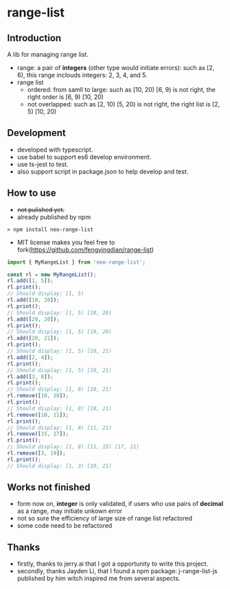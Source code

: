 # range-list

## Introduction

A lib for managing range list.

- range: a pair of **integers** (other type would initiate errors): such as [2, 6), this range inclouds integers: 2, 3, 4, and 5.
- range list
  - ordered: from samll to large: such as [10, 20) [6, 9) is not right, the right order is [6, 9) [10, 20)
  - not overlapped: such as [2, 10) [5, 20) is not right, the right list is [2, 5) [10, 20)

## Development

- developed with typescript.
- use babel to support es6 develop environment.
- use ts-jest to test.
- also support script in package.json to help develop and test.

## How to use

- ~~not pulished yet.~~
- already published by npm

```
> npm install neo-range-list
```

- MIT license makes you feel free to fork(https://github.com/fengyingdian/range-list)

```javascript
import { MyRangeList } from 'neo-range-list';

const rl = new MyRangeList();
rl.add([1, 5]);
rl.print();
// Should display: [1, 5)
rl.add([10, 20]);
rl.print();
// Should display: [1, 5) [10, 20)
rl.add([20, 20]);
rl.print();
// Should display: [1, 5) [10, 20)
rl.add([20, 21]);
rl.print();
// Should display: [1, 5) [10, 21)
rl.add([2, 4]);
rl.print();
// Should display: [1, 5) [10, 21)
rl.add([3, 8]);
rl.print();
// Should display: [1, 8) [10, 21)
rl.remove([10, 10]);
rl.print();
// Should display: [1, 8) [10, 21)
rl.remove([10, 11]);
rl.print();
// Should display: [1, 8) [11, 21)
rl.remove([15, 17]);
rl.print();
// Should display: [1, 8) [11, 15) [17, 21)
rl.remove([3, 19]);
rl.print();
// Should display: [1, 3) [19, 21)

```

## Works not finished

- form now on, **integer** is only validated, if users who use pairs of **decimal** as a range, may initiate unkown error
- not so sure the efficiency of large size of range list
refactored
- some code need to be refactored

## Thanks

- firstly, thanks to jerry.ai that I got a opportunity to write this project.
- secondly, thanks Jayden Li, that I found a npm package: j-range-list-js published by him witch inspired me from several aspects.
